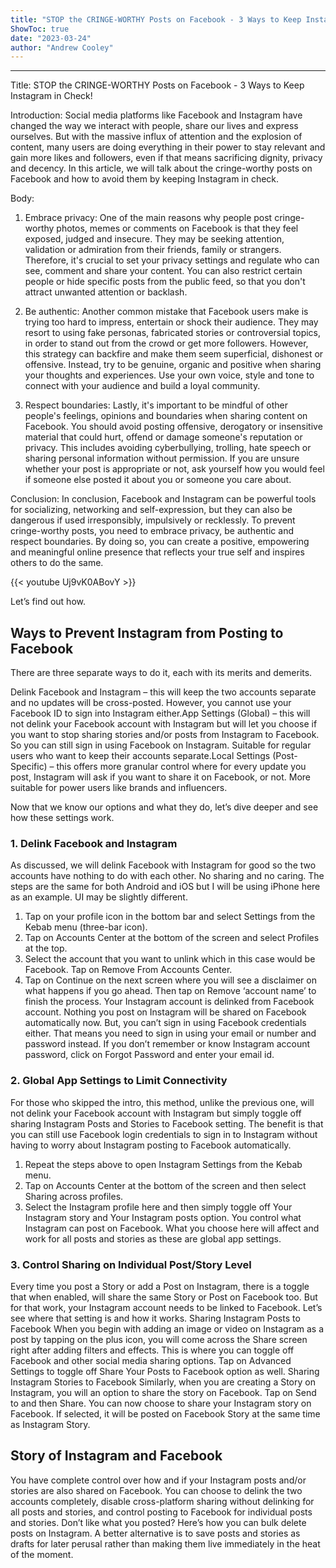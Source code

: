 ```yaml
---
title: "STOP the CRINGE-WORTHY Posts on Facebook - 3 Ways to Keep Instagram in Check!"
ShowToc: true 
date: "2023-03-24"
author: "Andrew Cooley"
---
```

*****
Title: STOP the CRINGE-WORTHY Posts on Facebook - 3 Ways to Keep Instagram in Check!

Introduction:
Social media platforms like Facebook and Instagram have changed the way we interact with people, share our lives and express ourselves. But with the massive influx of attention and the explosion of content, many users are doing everything in their power to stay relevant and gain more likes and followers, even if that means sacrificing dignity, privacy and decency. In this article, we will talk about the cringe-worthy posts on Facebook and how to avoid them by keeping Instagram in check.

Body:
1. Embrace privacy: One of the main reasons why people post cringe-worthy photos, memes or comments on Facebook is that they feel exposed, judged and insecure. They may be seeking attention, validation or admiration from their friends, family or strangers. Therefore, it's crucial to set your privacy settings and regulate who can see, comment and share your content. You can also restrict certain people or hide specific posts from the public feed, so that you don't attract unwanted attention or backlash.

2. Be authentic: Another common mistake that Facebook users make is trying too hard to impress, entertain or shock their audience. They may resort to using fake personas, fabricated stories or controversial topics, in order to stand out from the crowd or get more followers. However, this strategy can backfire and make them seem superficial, dishonest or offensive. Instead, try to be genuine, organic and positive when sharing your thoughts and experiences. Use your own voice, style and tone to connect with your audience and build a loyal community.

3. Respect boundaries: Lastly, it's important to be mindful of other people's feelings, opinions and boundaries when sharing content on Facebook. You should avoid posting offensive, derogatory or insensitive material that could hurt, offend or damage someone's reputation or privacy. This includes avoiding cyberbullying, trolling, hate speech or sharing personal information without permission. If you are unsure whether your post is appropriate or not, ask yourself how you would feel if someone else posted it about you or someone you care about.

Conclusion:
In conclusion, Facebook and Instagram can be powerful tools for socializing, networking and self-expression, but they can also be dangerous if used irresponsibly, impulsively or recklessly. To prevent cringe-worthy posts, you need to embrace privacy, be authentic and respect boundaries. By doing so, you can create a positive, empowering and meaningful online presence that reflects your true self and inspires others to do the same.

{{< youtube Uj9vK0ABovY >}} 



Let’s find out how.

 
## Ways to Prevent Instagram from Posting to Facebook


There are three separate ways to do it, each with its merits and demerits. 

 
Delink Facebook and Instagram – this will keep the two accounts separate and no updates will be cross-posted. However, you cannot use your Facebook ID to sign into Instagram either.App Settings (Global) – this will not delink your Facebook account with Instagram but will let you choose if you want to stop sharing stories and/or posts from Instagram to Facebook. So you can still sign in using Facebook on Instagram. Suitable for regular users who want to keep their accounts separate.Local Settings (Post-Specific) – this offers more granular control where for every update you post, Instagram will ask if you want to share it on Facebook, or not. More suitable for power users like brands and influencers.


Now that we know our options and what they do, let’s dive deeper and see how these settings work.

 
### 1. Delink Facebook and Instagram


As discussed, we will delink Facebook with Instagram for good so the two accounts have nothing to do with each other. No sharing and no caring. The steps are the same for both Android and iOS but I will be using iPhone here as an example. UI may be slightly different.
1. Tap on your profile icon in the bottom bar and select Settings from the Kebab menu (three-bar icon).
2. Tap on Accounts Center at the bottom of the screen and select Profiles at the top.
3. Select the account that you want to unlink which in this case would be Facebook. Tap on Remove From Accounts Center.
4. Tap on Continue on the next screen where you will see a disclaimer on what happens if you go ahead. Then tap on Remove ‘account name’ to finish the process.
Your Instagram account is delinked from Facebook account. Nothing you post on Instagram will be shared on Facebook automatically now. But, you can’t sign in using Facebook credentials either. That means you need to sign in using your email or number and password instead. If you don’t remember or know Instagram account password, click on Forgot Password and enter your email id.

 
### 2. Global App Settings to Limit Connectivity


For those who skipped the intro, this method, unlike the previous one, will not delink your Facebook account with Instagram but simply toggle off sharing Instagram Posts and Stories to Facebook setting. The benefit is that you can still use Facebook login credentials to sign in to Instagram without having to worry about Instagram posting to Facebook automatically.
1. Repeat the steps above to open Instagram Settings from the Kebab menu.
2. Tap on Accounts Center at the bottom of the screen and then select Sharing across profiles.
2. Select the Instagram profile here and then simply toggle off Your Instagram story and Your Instagram posts option.
You control what Instagram can post on Facebook. What you choose here will affect and work for all posts and stories as these are global app settings.

 
### 3. Control Sharing on Individual Post/Story Level


Every time you post a Story or add a Post on Instagram, there is a toggle that when enabled, will share the same Story or Post on Facebook too. But for that work, your Instagram account needs to be linked to Facebook. Let’s see where that setting is and how it works.
Sharing Instagram Posts to Facebook
When you begin with adding an image or video on Instagram as a post by tapping on the plus icon, you will come across the Share screen right after adding filters and effects. This is where you can toggle off Facebook and other social media sharing options. Tap on Advanced Settings to toggle off Share Your Posts to Facebook option as well.
Sharing Instagram Stories to Facebook
Similarly, when you are creating a Story on Instagram, you will an option to share the story on Facebook. Tap on Send to and then Share.
You can now choose to share your Instagram story on Facebook. If selected, it will be posted on Facebook Story at the same time as Instagram Story.

 
## Story of Instagram and Facebook


You have complete control over how and if your Instagram posts and/or stories are also shared on Facebook. You can choose to delink the two accounts completely, disable cross-platform sharing without delinking for all posts and stories, and control posting to Facebook for individual posts and stories.
Don’t like what you posted? Here’s how you can bulk delete posts on Instagram. A better alternative is to save posts and stories as drafts for later perusal rather than making them live immediately in the heat of the moment.




